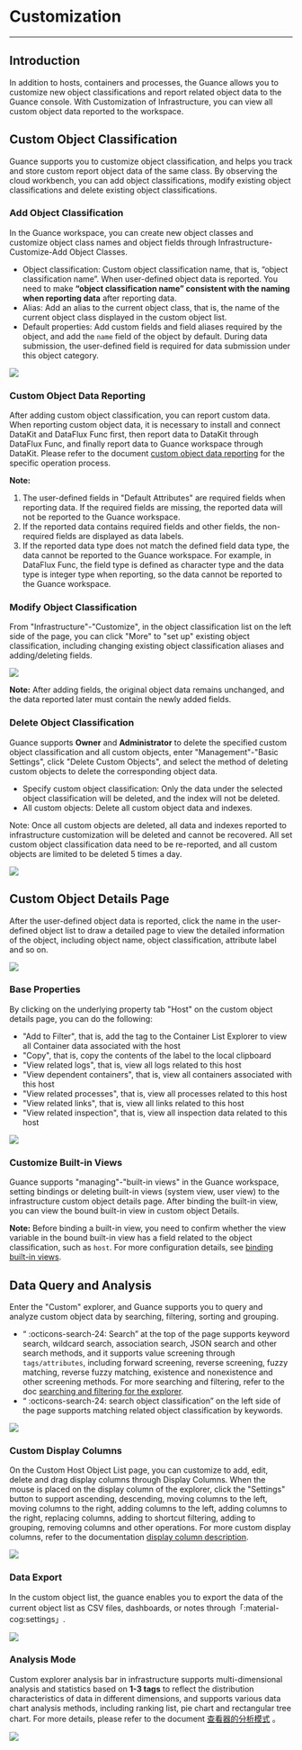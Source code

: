 # Customization
---

## Introduction

In addition to hosts, containers and processes, the Guance allows you to customize new object classifications and report related object data to the Guance console. With Customization of Infrastructure, you can view all custom object data reported to the workspace.

## Custom Object Classification

Guance supports you to customize object classification, and helps you track and store custom report object data of the same class. By observing the cloud workbench, you can add object classifications, modify existing object classifications and delete existing object classifications.

### Add Object Classification

In the Guance workspace, you can create new object classes and customize object class names and object fields through Infrastructure-Customize-Add Object Classes.

- Object classification: Custom object classification name, that is, “object classification name”. When user-defined object data is reported. You need to make **“object classification name” consistent with the naming when reporting data** after reporting data.
- Alias: Add an alias to the current object class, that is, the name of the current object class displayed in the custom object list.
- Default properties: Add custom fields and field aliases required by the object, and add the `name` field of the object by default. During data submission, the user-defined field is required for data submission under this object category.

![](../img/1.custom_1.png)

### Custom Object Data Reporting

After adding custom object classification, you can report custom data. When reporting custom object data, it is necessary to install and connect DataKit and DataFlux Func first, then report data to DataKit through DataFlux Func, and finally report data to Guance workspace through DataKit. Please refer to the document [custom object data reporting](data-reporting.md) for the specific operation process.

**Note:**

1. The user-defined fields in "Default Attributes" are required fields when reporting data. If the required fields are missing, the reported data will not be reported to the Guance workspace.
1. If the reported data contains required fields and other fields, the non-required fields are displayed as data labels.
1. If the reported data type does not match the defined field data type, the data cannot be reported to the Guance workspace. For example, in DataFlux Func, the field type is defined as character type and the data type is integer type when reporting, so the data cannot be reported to the Guance workspace.

### Modify Object Classification

From "Infrastructure"-"Customize", in the object classification list on the left side of the page, you can click "More" to "set up" existing object classification, including changing existing object classification aliases and adding/deleting fields.

![](../img/11.custom_2.png)

**Note:** After adding fields, the original object data remains unchanged, and the data reported later must contain the newly added fields.

### Delete Object Classification

Guance supports **Owner** and **Administrator** to delete the specified custom object classification and all custom objects, enter "Management"-"Basic Settings", click "Delete Custom Objects", and select the method of deleting custom objects to delete the corresponding object data.

- Specify custom object classification: Only the data under the selected object classification will be deleted, and the index will not be deleted.
- All custom objects: Delete all custom object data and indexes.

Note: Once all custom objects are deleted, all data and indexes reported to infrastructure customization will be deleted and cannot be recovered. All set custom object classification data need to be re-reported, and all custom objects are limited to be deleted 5 times a day.

![](../img/7.custom_cloud_3.png)



## Custom Object Details Page

After the user-defined object data is reported, click the name in the user-defined object list to draw a detailed page to view the detailed information of the object, including object name, object classification, attribute label and so on.

![](../img/11.custom_4.png)

### Base Properties

By clicking on the underlying property tab "Host" on the custom object details page, you can do the following:

- "Add to Filter", that is, add the tag to the Container List Explorer to view all Container data associated with the host
- "Copy", that is, copy the contents of the label to the local clipboard 
- "View related logs", that is, view all logs related to this host
- "View dependent containers", that is, view all containers associated with this host
- "View related processes", that is, view all processes related to this host
- "View related links", that is, view all links related to this host
- "View related inspection", that is, view all inspection data related to this host

![](../img/11.custom_5.png)

### Customize Built-in Views

Guance supports "managing"-"built-in views" in the Guance workspace, setting bindings or deleting built-in views (system view, user view) to the infrastructure custom object details page. After binding the built-in view, you can view the bound built-in view in custom object Details.

**Note:** Before binding a built-in view, you need to confirm whether the view variable in the bound built-in view has a field related to the object classification, such as `host`. For more configuration details, see [binding built-in views](../../scene/built-in-view/bind-view.md).

## Data Query and Analysis

Enter the "Custom" explorer, and Guance supports you to query and analyze custom object data by searching, filtering, sorting and grouping.

- “ :octicons-search-24: Search” at the top of the page supports keyword search, wildcard search, association search, JSON search and other search methods, and it supports value screening through `tags/attributes`, including forward screening, reverse screening, fuzzy matching, reverse fuzzy matching, existence and nonexistence and other screening methods. For more searching and filtering, refer to the doc [searching and filtering for the explorer](../../getting-started/necessary-for-beginners/explorer-search.md#search).
- “ :octicons-search-24: search object classification” on the left side of the page supports matching related object classification by keywords.

![](../img/11.custom_10.png)

### Custom Display Columns

On the Custom Host Object List page, you can customize to add, edit, delete and drag display columns through Display Columns. When the mouse is placed on the display column of the explorer, click the "Settings" button to support ascending, descending, moving columns to the left, moving columns to the right, adding columns to the left, adding columns to the right, replacing columns, adding to shortcut filtering, adding to grouping, removing columns and other operations. For more custom display columns, refer to the documentation [display column description](../../getting-started/necessary-for-beginners/explorer-search.md#columns).

![](../img/11.custom_6.png)

### Data Export

In the custom object list, the guance enables you to export the data of the current object list as CSV files, dashboards, or notes through「:material-cog:settings」.

![](../img/11.custom_7.png)

### Analysis Mode

Custom explorer analysis bar in infrastructure supports multi-dimensional analysis and statistics based on **1-3 tags** to reflect the distribution characteristics of data in different dimensions, and supports various data chart analysis methods, including ranking list, pie chart and rectangular tree chart. For more details, please refer to the document [查看器的分析模式](../getting-started/necessary-for-beginners/explorer-search.md#analysis) 。

![](../img/4.jichusheshi_4.png)

#### 
